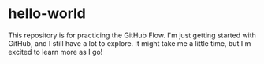 # hello-world
This repository is for practicing the GitHub Flow.
I'm just getting started with GitHub, and I still have a lot to explore. It might take me a little time, but I'm excited to learn more as I go!
